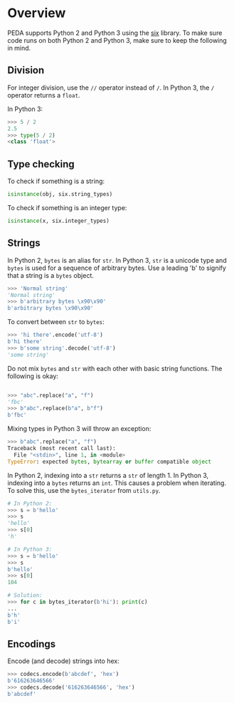 # Overview

PEDA supports Python 2 and Python 3 using the
[six](https://pypi.python.org/pypi/six) library. To make sure code runs on both
Python 2 and Python 3, make sure to keep the following in mind. 

## Division

For integer division, use the `//` operator instead of `/`. In Python 3, the `/` operator returns a `float`.

In Python 3:

```python
>>> 5 / 2
2.5
>>> type(5 / 2)
<class 'float'>
```

## Type checking

To check if something is a string:

```python
isinstance(obj, six.string_types)
```

To check if something is an integer type:

```python
isinstance(x, six.integer_types)
```

## Strings

In Python 2, `bytes` is an alias for `str`. In Python 3, `str` is a unicode
type and `bytes` is used for a sequence of arbitrary bytes. Use a leading 'b' to
signify that a string is a `bytes` object.

```python
>>> 'Normal string'
'Normal string'
>>> b'arbitrary bytes \x90\x90'
b'arbitrary bytes \x90\x90'
```

To convert between `str` to `bytes`:

```python
>>> 'hi there'.encode('utf-8')
b'hi there'
>>> b'some string'.decode('utf-8')
'some string'
```

Do not mix `bytes` and `str` with each other with basic string functions. The
following is okay:

```python

>>> "abc".replace("a", "f")
'fbc'
>>> b"abc".replace(b"a", b"f")
b'fbc'
```

Mixing types in Python 3 will throw an exception:

```python
>>> b"abc".replace("a", "f")
Traceback (most recent call last):
  File "<stdin>", line 1, in <module>
TypeError: expected bytes, bytearray or buffer compatible object

```

In Python 2, indexing into a `str` returns a `str` of length 1. In Python 3, indexing into a `bytes` returns an `int`. This causes a problem when iterating. To solve this, use the `bytes_iterator` from `utils.py`.

```python
# In Python 2:
>>> s = b'hello'
>>> s
'hello'
>>> s[0]
'h'

# In Python 3:
>>> s = b'hello'
>>> s
b'hello'
>>> s[0]
104

# Solution:
>>> for c in bytes_iterator(b'hi'): print(c)
... 
b'h'
b'i'
```

## Encodings

Encode (and decode) strings into hex:

```python
>>> codecs.encode(b'abcdef', 'hex')
b'616263646566'
>>> codecs.decode('616263646566', 'hex')
b'abcdef'
```
